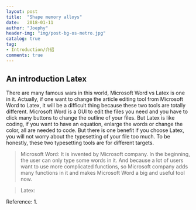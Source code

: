 ```yaml
---
layout: post
title:  "Shape memory alloys"
date:   2018-01-11
author: "Joephy"
header-img: "img/post-bg-os-metro.jpg"
catalog: true
tag:
- Introduction/介绍
comments: true
---
```

An introduction Latex
------------

There are many famous wars in this world, Microsoft Word vs Latex is one in it. Actually, if one want to change the article editing tool from Microsoft Word to Latex, it will be a difficult thing because these two tools are totally different. Microsoft Word is a GUI to edit the files you need and you have to click many buttons to change the outline of your files. But Latex is like coding, if you want to have an equation, enlarge the words or change the color, all are needed to code. But there is one benefit if you choose Latex, you will not worry about the typesetting of your file too much. To be honestly, these two typesetting tools are for different targets. 

>Microsoft Word: It is invented by Microsoft company. In the beginning, the user can only type some words in it. And because a lot of users want to use more complicated functions, so Microsoft company adds many functions in it and makes Microsoft Word a big and useful tool now.

 
>Latex: 

Reference:
1. 




